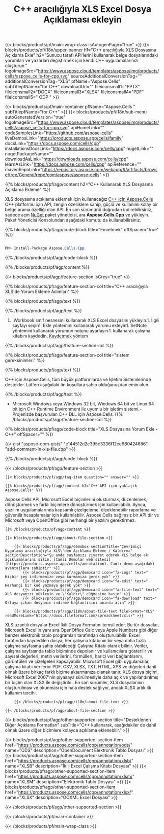 ﻿---
title: C++ aracılığıyla XLS Excel Dosya Açıklaması ekleyin 
weight: 10040
url: /tr/cpp/annotation/xls/ 
description: Windows 32 bit, Windows 64 bit ve Linux 64 bit için C++ Runtime Environment'da XLS biçimi ek açıklamalarını eklemek ve silmek için C++ örnek kod.
---
{{< blocks/products/pf/main-wrap-class isAutogenPage="true" >}}
{{< blocks/products/pf/i18n/upper-banner h1="C++ aracılığıyla XLS Dosyasına Açıklama Ekle" h2="Sunucu tarafı API\'lerini kullanarak belge dosyalarındaki yorumları ve yazarları değiştirmek için kendi C++ uygulamalarınızı oluşturun." logoImageSrc="https://www.aspose.cloud/templates/aspose/img/products/cells/aspose_cells-for-cpp.svg" sourceAdditionalConversionTag="" additionalConversionTag="XLS" pfName="Aspose.Cells" subTitlepfName="for C++" downloadUrl="" fileiconsmall1="PPTX" fileiconsmall2="DOCX" fileiconsmall3="XLSX" fileiconsmall4="PDF" fileiconsmall5=" ODP " >}}

{{< blocks/products/pf/main-container pfName="Aspose.Cells " subTitlepfName="for C++" >}}
{{< blocks/products/pf/i18n/sub-menu autoGeneratedVersion="true" logoImageSrc="https://www.aspose.cloud/templates/aspose/img/products/cells/aspose_cells-for-cpp.svg" apiHomeLink="" codeSamplesLink="https://github.com/aspose-cells" liveDemosLink="https://products.aspose.app/cells/family" docsLink="https://docs.aspose.com/cells/cpp" installationsDocsLink="https://docs.aspose.com/cells/cpp" nugetLink="" nugetPackageName="" downloadAsLink="https://downloads.aspose.com/cells/cpp" learnAsLink="https://docs.aspose.com/cells/cpp" apiReference="" mavenRepoLink="https://repository.aspose.com/webapp/#/artifacts/browse/tree/General/repo/com/aspose/aspose-cells" >}}

{{% blocks/products/pf/agp/content h2="C++ Kullanarak XLS Dosyasına Açıklama Ekleme" %}}

 XLS dosyasına açıklama eklemek için kullanacağız
 [C++ için Aspose.Cells](https://products.aspose.com/cells/cpp) 
 C++ platformu için API, zengin özelliklere sahip, güçlü ve kullanımı kolay bir belge arama özelliği olan API. En son sürümünü doğrudan indirebilirsiniz, sadece açın
 [NuGet](https://www.nuget.org/packages/aspose.cells.cpp) 
 paket yöneticisi, ara
 **Aspose.Cells.Cpp** 
 ve yükleyin. Paket Yöneticisi Konsolundan aşağıdaki komutu da kullanabilirsiniz.

{{% blocks/products/pf/agp/code-block title="Emretmek" offSpacer="true" %}}

```cs

PM> Install-Package Aspose.Cells.Cpp


```

{{% /blocks/products/pf/agp/code-block %}}

{{% /blocks/products/pf/agp/content %}}

{{< blocks/products/pf/agp/feature-section isGrey="true" >}}

{{% blocks/products/pf/agp/feature-section-col title="C++ aracılığıyla XLS\'de Yorum Ekleme Adımları" %}}

{{% blocks/products/pf/agp/text %}}

{{% /blocks/products/pf/agp/text %}}

1. IWorkbook sınıf nesnesini kullanarak XLS Excel dosyasını yükleyin.1. İlgili sayfayı seçin1. Ekle yöntemini kullanarak yorumu ekleyin1. SetNote yöntemini kullanarak yorumun notunu ayarlayın.1. kullanarak çalışma kitabını kaydedin. [Kaydetmek](https://apireference.aspose.com/cells/cpp/class/aspose.cells.i_workbook#a77072cfb929787df9ad1f38b02f58349) yöntem

{{% /blocks/products/pf/agp/feature-section-col %}}

{{% blocks/products/pf/agp/feature-section-col title="sistem gereksinimleri" %}}

{{% blocks/products/pf/agp/text %}}

 C++ için Aspose.Cells, tüm büyük platformlarda ve İşletim Sistemlerinde destekler. Lütfen aşağıdaki ön koşullara sahip olduğunuzdan emin olun.

{{% /blocks/products/pf/agp/text %}}

- Microsoft Windows veya Windows 32 bit, Windows 64 bit ve Linux 64 bit için C++ Runtime Environment ile uyumlu bir işletim sistemi.- Projenizde başvurulan C++ DLL için Aspose.Cells.
{{% /blocks/products/pf/agp/feature-section-col %}}

{{% blocks/products/pf/agp/code-block title="XLS Dosyasına Yorum Ekle - C++" offSpacer="" %}}

{{< gist "aspose-com-gists" "e144512d2c395c3336f12ce960424686" "add-comment-in-xls-file.cpp" >}}

{{% /blocks/products/pf/agp/code-block %}}

{{< /blocks/products/pf/agp/feature-section >}}

    {{< blocks/products/pf/agp/faq-item question="" answer="" >}}
 

<!-- aboutfile Starts -->

    {{% blocks/products/pf/agp/content h2="C++ API için yaklaşık Aspose.Cells" %}}

 Aspose.Cells API, Microsoft Excel biçimlerini oluşturmak, düzenlemek, dönüştürmek ve farklı biçimlere dönüştürmek için kullanılabilir. Ayrıca, yazılım uygulamalarında kapsamlı çizelgeleme, ölçeklenebilir raporlama ve güvenilir hesaplamalar için kullanılabilir. Aspose.Cells bağımsız bir API'dir ve Microsoft veya OpenOffice gibi herhangi bir yazılım gerektirmez.  



    {{% /blocks/products/pf/agp/content %}}

    {{< blocks/products/pf/agp/about-file-section >}}

        {{< blocks/products/pf/agp/demobox sectionTitle="Çevrimiçi Uygulama aracılığıyla XLS\'den Açıklama Ekleme / Kaldırma" sectionDescription="Şu anda sayfamızı ziyaret ederek XLS belge ek açıklamalarını silin. [Canlı Demolar web sitesi](https://products.aspose.app/cells/annotation). Canlı demo aşağıdaki avantajlara sahiptir" >}}
            {{< blocks/products/pf/agp/democard icon="fa-cogs" text=" Hiçbir şey indirmenize veya kurmanıza gerek yok" >}}
            {{< blocks/products/pf/agp/democard icon="fa-edit" text=" Herhangi bir kod yazmaya gerek yok" >}}
            {{< blocks/products/pf/agp/democard icon="fa-file-text" text=" XLS dosyanızı yükleyin ve \"Kaldır\" düğmesine basın" >}}
            {{< blocks/products/pf/agp/democard icon="fa-download" text=" Ortaya çıkan dosyanın indirme bağlantısını anında alın" >}}

        {{< blocks/products/pf/agp/i18n/about-file-text fileFormat="XLS" readMoreLink="https://docs.fileformat.com/spreadsheet/xls/" >}}
XLS uzantılı dosyalar Excel İkili Dosya Formatını temsil eder. Bu tür dosyalar, Microsoft Excel'in yanı sıra OpenOffice Calc veya Apple Numbers gibi diğer benzer elektronik tablo programları tarafından oluşturulabilir. Excel tarafından kaydedilen dosya, her çalışma kitabının bir veya daha fazla çalışma sayfasına sahip olabileceği Çalışma Kitabı olarak bilinir. Veriler, çalışma sayfasında tablo biçiminde depolanır ve kullanıcılara gösterilir ve sayısal değerleri, metin verilerini, formülleri, harici veri bağlantılarını, görüntüleri ve çizelgeleri kapsayabilir. Microsoft Excel gibi uygulamalar, çalışma kitabı verilerini PDF, CSV, XLSX, TXT, HTML, XPS ve diğerleri dahil olmak üzere birkaç farklı biçime aktarmanıza olanak tanır. XLS dosya biçimi, Microsoft Excel 2007'nin piyasaya sürülmesiyle daha açık ve yapılandırılmış bir biçim olan XLSX ile değiştirildi. En son sürümler, XLS dosyalarının oluşturulması ve okunması için hala destek sağlıyor, ancak XLSX artık ilk kullanım tercihi.

        {{< /blocks/products/pf/agp/i18n/about-file-text >}}

    {{< /blocks/products/pf/agp/about-file-section >}}

<!-- aboutfile Ends -->

{{< blocks/products/pf/agp/other-supported-section title="Desteklenen Diğer Açıklama Formatları" subTitle="C++ kullanarak, aşağıdakiler de dahil olmak üzere diğer biçimlere kolayca açıklama eklenebilir." >}}

{{< blocks/products/pf/agp/other-supported-section-item href="https://products.aspose.com/cells/cpp/annotation/ods/" name="ODS" description="OpenDocument Elektronik Tablo Dosyası" >}}
{{< blocks/products/pf/agp/other-supported-section-item href="https://products.aspose.com/cells/cpp/annotation/xlsb/" name="XLSB" description="İkili Excel Çalışma Kitabı Dosyası" >}}
{{< blocks/products/pf/agp/other-supported-section-item href="https://products.aspose.com/cells/cpp/annotation/xlsm/" name="XLSM" description="Elektronik Tablo Dosyası" >}}
{{< blocks/products/pf/agp/other-supported-section-item href="https://products.aspose.com/cells/cpp/annotation/xlsx/" name="XLSX" description="OOXML Excel Dosyası" >}}

{{< /blocks/products/pf/agp/other-supported-section >}}

{{< /blocks/products/pf/main-container >}}
    
{{< /blocks/products/pf/main-wrap-class >}}